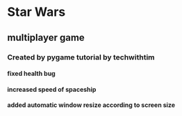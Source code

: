 # Star Wars 
## multiplayer game
### Created by pygame tutorial by techwithtim
#### fixed health bug
#### increased speed of spaceship
#### added automatic window resize according to screen size

